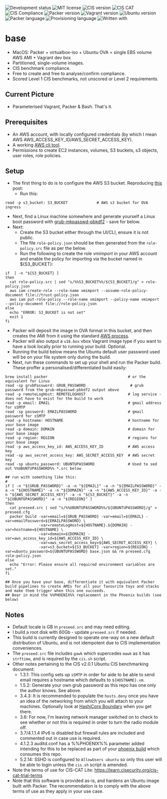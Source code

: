 ![Development status](https://img.shields.io/badge/status-uat-F90.svg?style=for-the-badge)
![MIT license](https://img.shields.io/badge/licence-MIT-blue.svg?style=for-the-badge)
![CIS version](https://img.shields.io/badge/CIS_benchmark-2.0.1-blue.svg?style=for-the-badge)
![CIS CAT](https://img.shields.io/badge/CIS_CAT_Lite-4.0.21-blue.svg?style=for-the-badge)
![CIS Compliance](https://img.shields.io/badge/CIS_Compliance-100%25-green.svg?style=for-the-badge)
![Packer version](https://img.shields.io/badge/packer-1.6.4-blue.svg?style=for-the-badge)
![Vagrant version](https://img.shields.io/badge/vagrant-2.2.9-1563ff.svg?style=for-the-badge)
![Ubuntu version](https://img.shields.io/badge/ubuntu-18.05LTS-blue.svg?style=for-the-badge)
![Packer language](https://img.shields.io/badge/packer-JSON-blueviolet.svg?style=for-the-badge)
![Provisioning language](https://img.shields.io/badge/provisioning-bash-blueviolet.svg?style=for-the-badge)
![Written with](https://img.shields.io/badge/written_with-macOS-333.svg?style=for-the-badge)

# base

* MacOS: Packer + virtualbox-iso + Ubuntu OVA = single EBS volume AWS AMI + Vagrant dev box
* Partitioned, single-volume images.
* CIS benchmark compliance.
* Free to create and free to analyse/confirm compliance.
* Scored Level 1 CIS benchmarks, not unscored or Level 2 requirements.

## Current Picture
* Parameterised Vagrant, Packer & Bash.  That's it.

## Prerequisites
* An AWS account, with locally configured credentials (by which I mean AWS AWS_ACCESS_KEY_ID/AWS_SECRET_ACCESS_KEY).
* A working [AWS cli tool](https://docs.aws.amazon.com/cli/latest/userguide/install-cliv2-mac.html).
* Permissions to create EC2 instances, volumes, S3 buckets, s3 objects, user roles, role policies.

## Setup
* The first thing to do is to configure the AWS S3 bucket.  Reproducing [this](https://rzn.id.au/tech/converting-an-ova-to-an-amazon-ami/) post:
  * Run this:
```
read -p s3_bucket: S3_BUCKET             # AWS s3 bucket for OVA ingress
```

  * Next, find a Linux machine somewhere and generate yourself a Linux boot password with [grub-mkpasswd-pbkdf2](https://www.gnu.org/software/grub/manual/grub/html_node/Invoking-grub_002dmkpasswd_002dpbkdf2.html) - save for below.
  * Next:
    * Create the S3 bucket either through the UI/CLI, ensure it is not public.
    * The file `role-policy.json` should be then generated from the `role-policy.src` file as per the below.
    * Run the following to create the role _vmimport_ in your AWS account and enable the policy for importing via the bucket named in ${S3_BUCKET}:
```shell
if  [ -n "${S3_BUCKET} ]
then
  cat role-policy.src | sed "s/%%S3_BUCKET%%/${S3_BUCKET}/g" > role-policy.json
  aws iam create-role --role-name vmimport --assume-role-policy-document file://trust-policy.json
  aws iam put-role-policy --role-name vmimport --policy-name vmimport --policy-document file://role-policy.json
else
  echo "ERROR: S3_BUCKET is not set"
  exit 1
fi
```
  * Packer will deposit the image in OVA format in this bucket, and then creates the AMI from it using the standard [AWS process](https://docs.aws.amazon.com/vm-import/latest/userguide/vmie_prereqs.html).
  * Packer will also output a `u18.box` vbox Vagrant image type if you want to have a look locally prior to running your build. Optional.
  * Running the build below means the Ubuntu default user password used will be on your file system only during the build.
  * Next, run these commands to set up your shell and run the Packer build.  These proffer a personalised/differentiated build easily:
```
brew install packer                                    # or the equivalent for Linux
read -sp grubPassword: GRUB_PASSWORD                    # grub password from the grub-mkpasswd-pbkdf2 output above
read -p remoteLogHost: REMOTELOGHOST                   # log service - does not have to exist for the build to work
read -p email: EMAIL                                   # gmail address for sSMTP
read -sp password: EMAILPASSWORD                       # gmail password for sSMTP
read -p hostname: HOSTNAME                             # hostname for your base image
read -p domain: DOMAIN                                 # domain for your base image
read -p region: REGION                                 # regions for your base image
read -p aws_access_key_id: AWS_ACCESS_KEY_ID           # AWS access key
read -sp aws_secret_access_key: AWS_SECRET_ACCESS_KEY  # AWS secret key
read -sp ubuntu_password: UBUNTUPASSWORD               # Used to sed out %%UBUNTUPASSWORD%% *.src below

## run with something like this:
#
if [ -n "${GRUB_PASSWORD}" -a -n "${EMAIL}" -a -n "${EMAILPASSWORD}" -a -n "${HOSTNAME}" -a -n "${DOMAIN}" -a -n "${AWS_ACCESS_KEY_ID}" -a -n "${AWS_SECRET_ACCESS_KEY}" -a -n "${S3_BUCKET}" -a -n "${UBUNTUPASSWORD}" -a -n "${REGION}" ]
then
  cat preseed.src | sed "s/%%UBUNTUPASSWORD%%/${UBUNTUPASSWORD}/g" > preseed.cfg
  packer build -var=email=${GRUB_PASSWORD} -var=email=${EMAIL} -var=emailPassword=${EMAILPASSWORD} \
               -var=remoteLogHost=${HOSTNAME}.${DOMAIN} -var=hostname=${HOSTNAME} \
               -var=domain=${DOMAIN} -var=aws_access_key_id=${AWS_ACCESS_KEY_ID} \
               -var=aws_secret_access_key=${AWS_SECRET_ACCESS_KEY} \
               -var=s3_bucket=${S3_BUCKET} -var=region=${REGION} -var=ubuntu_password=${UBUNTUPASSWORD} base.json && rm preseed.cfg role-policy.json
else
  echo "Error: Please ensure all required environment variables are set."
fi

## Once you have your base, differentiate it with equivalent Packer build pipelines to create AMIs for all your favourite toys and stacks and make them trigger when this one succeeds.
## Bear in mind the %%PHOENIX%% replacement in the Phoenix builds (see below)
```

## Notes
* Default locale is GB in `preseed.src` and may need editing.
* I build a root disk with 60Gb - update `preseed.src` if needed.
* This build is currently designed to operate one-way on a new default distribution of Ubuntu, and is not idempotent due to CIS implementation conveniences.
* The `preseed.src` file includes `gawk` which supercedes `mawk` as it has `strftime`, and is required by the `cis.sh` script.
* Other notes pertaining to the CIS v2.0.1 Ubuntu CIS benchmarking document:
  * 1.3.1: This config sets up `sSMTP` in order for aide to be able to send email requires a hostname which defaults to `${HOSTNAME}.vm`.
  * 1.5.2: Generate your own grub password as this repo has one only the author knows. See above.
  * 3.4.3: It is recommended to populate the `hosts.deny` once you have an idea of the networking from which you will attach to your machines. Optionally look at [HashiCorp Boundary](https://www.boundaryproject.io/) when you get there.
  * 3.6: For now, I'm leaving network manager switched on to check to see whether or not this is required in order to turn the radio module off.
  * 3.7/4.1.1.4 IPv6 is disabled but firewall rules are included and commented out in case use is required.
  * 4.1.2.3 auditd.conf has a %%PHOENIX%% parameter added intending for this to be replaced as part of your [phoenix build](https://martinfowler.com/bliki/PhoenixServer.html) which consumes this repo.
  * 5.2.14: SSHD is configured to `AllowUsers ubuntu` so only this user will be able to login unless the `cis.sh` script is amended.
* Note the terms of use for CIS-CAT Lite: https://learn.cisecurity.org/cis-cat-trial-terms
* Note that this software is provided as-is, and hardens an Ubuntu image built with Packer.  The recommendation is to comply with the above terms of use as they apply in your use case.

